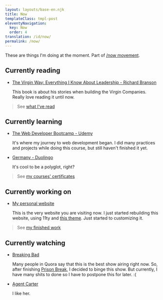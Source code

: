 ```yaml
---
layout: layouts/base-en.njk
title: Now
templateClass: tmpl-post
eleventyNavigation:
  key: Now
  order: 4
translation: /id/now/
permalink: /now/
---
```


These are things I'm doing at the moment. Part of [/now movement](https://nownownow.com).

## Currently reading

- [The Virgin Way: Everything I Know About Leadership - Richard Branson](https://www.goodreads.com/book/show/22129114-the-virgin-way)

  This book is about his stories when building the Virgin Companies. Really love reading it until now.

> See [what I've read](https://www.goodreads.com/review/list/123404048-muhammad-mufid?shelf=read)

## Currently learning

- [The Web Developer Bootcamp - Udemy](https://www.udemy.com/course/the-web-developer-bootcamp/)

  It's where my journey to web development began. I did many practices and projects while doing this course, but still haven't finished it yet.

- [Germany - Duolingo](https://www.duolingo.com/course/de/en/Learn-German)

  It's cool to be a polyglot, right?

> See [my courses' certificates](https://www.linkedin.com/in/mufidu/)

## Currently working on

- [My personal website](https://mufidu.com)

  This is the very website you are visiting now. I just started rebuilding this website, using 11ty and [this theme](https://github.com/google/eleventy-high-performance-blog). Just started to customizing it.

> See [my finished work](https://mufidu.com/projects)

## Currently watching

- [Breaking Bad](https://www.imdb.com/title/tt0903747/)

  Many people in Quora say that this is the best show airing right now. So, after finishing [Prison Break](https://www.imdb.com/title/tt0455275/), I decided to binge this show. But currently, I have many shits to done so I have to postpone this for later. :(

- [Agent Carter](https://www.imdb.com/title/tt3475734/)

  I like her.
